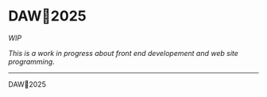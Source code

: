 # DAW🧊2025

*WIP*

*This is a work in progress about front end developement and web site programming*.

---

DAW🧊2025